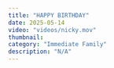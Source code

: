 ```yaml
---
title: "HAPPY BIRTHDAY"
date: 2025-05-14
video: "videos/nicky.mov"
thumbnail: 
category: "Immediate Family"
description: "N/A"
---
```


